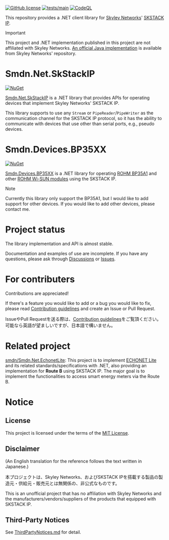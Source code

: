 [![GitHub license](https://img.shields.io/github/license/smdn/Smdn.Net.SkStackIP)](https://github.com/smdn/Smdn.Net.SkStackIP/blob/main/LICENSE.txt)
[![tests/main](https://img.shields.io/github/actions/workflow/status/smdn/Smdn.Net.SkStackIP/test.yml?branch=main&label=tests%2Fmain)](https://github.com/smdn/Smdn.Net.SkStackIP/actions/workflows/test.yml)
[![CodeQL](https://github.com/smdn/Smdn.Net.SkStackIP/actions/workflows/codeql-analysis.yml/badge.svg?branch=main)](https://github.com/smdn/Smdn.Net.SkStackIP/actions/workflows/codeql-analysis.yml)

This repository provides a .NET client library for [Skyley Networks](https://www.skyley.com/)' [SKSTACK IP](https://www.skyley.com/wiki/?SKSTACK+IP+for+HAN).

> [!IMPORTANT]
> This project and .NET implementation published in this project are not affiliated with Skyley Networks. [An official Java implementation](https://github.com/SkyleyNetworks/SKSTACK_API) is available from Skyley Networks' repository.



# Smdn.Net.SkStackIP
[![NuGet](https://img.shields.io/nuget/v/Smdn.Net.SkStackIP.svg)](https://www.nuget.org/packages/Smdn.Net.SkStackIP/)

[Smdn.Net.SkStackIP](./src/Smdn.Net.SkStackIP) is a .NET library that provides APIs for operating devices that implement Skyley Networks' SKSTACK IP.

This library supports to use any `Stream` or `PipeReader`/`PipeWriter` as the communication channel for the SKSTACK IP protocol, so it has the ability to communicate with devices that use other than serial ports, e.g., pseudo devices.



# Smdn.Devices.BP35XX
[![NuGet](https://img.shields.io/nuget/v/Smdn.Devices.BP35XX.svg)](https://www.nuget.org/packages/Smdn.Devices.BP35XX/)

[Smdn.Devices.BP35XX](./src/Smdn.Devices.BP35XX) is a .NET library for operating [ROHM BP35A1](https://www.rohm.co.jp/products/wireless-communication/specified-low-power-radio-modules/bp35a1-product) and other [ROHM Wi-SUN modules](https://www.rohm.co.jp/products/wireless-communication/specified-low-power-radio-modules) using the SKSTACK IP.

> [!NOTE]
> Currently this library only support the BP35A1, but I would like to add support for other devices. If you would like to add other devices, please contact me.



# Project status
The library implementation and API is almost stable.

Documentation and examples of use are incomplete. If you have any questions, please ask through [Discussions](https://github.com/smdn/Smdn.Net.SkStackIP/discussions) or [Issues](https://github.com/smdn/Smdn.Net.SkStackIP/issues/).

# For contributers
Contributions are appreciated!

If there's a feature you would like to add or a bug you would like to fix, please read [Contribution guidelines](./CONTRIBUTING.md) and create an Issue or Pull Request.

IssueやPull Requestを送る際は、[Contribution guidelines](./CONTRIBUTING.md)をご覧頂ください。　可能なら英語が望ましいですが、日本語で構いません。

# Related project
[smdn/Smdn.Net.EchonetLite](https://github.com/smdn/Smdn.Net.EchonetLite): This project is to implement [ECHONET Lite](https://echonet.jp/english/) and its related standards/specifications with .NET, also providing an implementation for **Route B** using SKSTACK IP. The major goal is to implement the functionalities to access smart energy meters via the Route B.


# Notice
<!-- #pragma section-start NupkgReadmeFile_Notice -->
## License
This project is licensed under the terms of the [MIT License](./LICENSE.txt).

## Disclaimer
(An English translation for the reference follows the text written in Japanese.)

本プロジェクトは、Skyley Networks、およびSKSTACK IPを搭載する製品の製造元・供給元・販売元とは無関係の、非公式なものです。

This is an unofficial project that has no affiliation with Skyley Networks and the manufacturers/vendors/suppliers of the products that equipped with SKSTACK IP.

## Third-Party Notices
See [ThirdPartyNotices.md](./ThirdPartyNotices.md) for detail.
<!-- #pragma section-end NupkgReadmeFile_Notice -->
